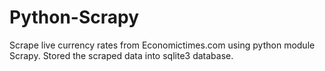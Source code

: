 # Python-Scrapy
Scrape live currency rates from Economictimes.com using python module Scrapy.
Stored the scraped data into sqlite3 database.
